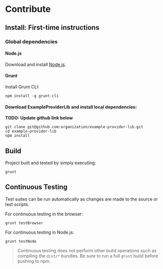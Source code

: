 
# Contribute

## Install: First-time instructions

### Global dependencies

#### Node.js

Download and install [Node.js](https://nodejs.org).

#### Grunt

Install Grunt CLI:

```
npm install -g grunt-cli
```

#### Download ExampleProviderLib and install local dependencies:

**TODO: Update github link below**

```
git clone git@github.com:organization/example-provider-lib.git
cd example-provider-lib
npm install
```

## Build

Project built and tested by simply executing:

```
grunt
```

## Continuous Testing

Test suites can be run automatically as changes are made to the source or test scripts.

For continuous testing in the browser:

```
grunt testBrowser
```

For continuous testing in Node.js:

```
grunt testNode
```

> Continuous testing does not perform other build operations such as compiling
the `dist/*` bundles. Be sure to run a full `grunt` build before pushing to npm.
